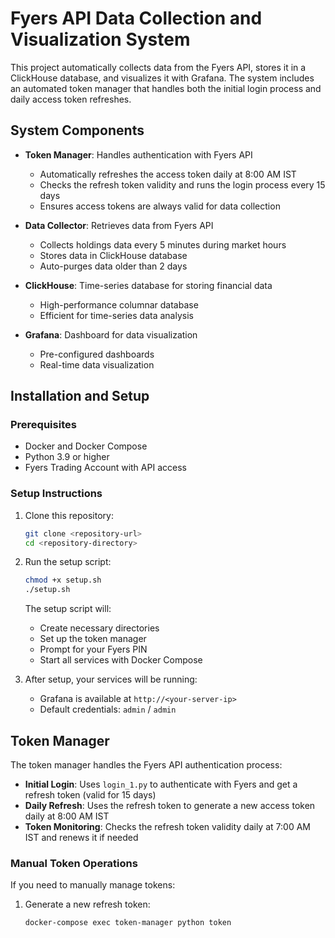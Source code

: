 # Fyers API Data Collection and Visualization System

This project automatically collects data from the Fyers API, stores it in a ClickHouse database, and visualizes it with Grafana. The system includes an automated token manager that handles both the initial login process and daily access token refreshes.

## System Components

- **Token Manager**: Handles authentication with Fyers API
  - Automatically refreshes the access token daily at 8:00 AM IST
  - Checks the refresh token validity and runs the login process every 15 days
  - Ensures access tokens are always valid for data collection

- **Data Collector**: Retrieves data from Fyers API
  - Collects holdings data every 5 minutes during market hours
  - Stores data in ClickHouse database
  - Auto-purges data older than 2 days

- **ClickHouse**: Time-series database for storing financial data
  - High-performance columnar database
  - Efficient for time-series data analysis

- **Grafana**: Dashboard for data visualization
  - Pre-configured dashboards
  - Real-time data visualization

## Installation and Setup

### Prerequisites

- Docker and Docker Compose
- Python 3.9 or higher
- Fyers Trading Account with API access

### Setup Instructions

1. Clone this repository:
   ```bash
   git clone <repository-url>
   cd <repository-directory>
   ```

2. Run the setup script:
   ```bash
   chmod +x setup.sh
   ./setup.sh
   ```

   The setup script will:
   - Create necessary directories
   - Set up the token manager
   - Prompt for your Fyers PIN
   - Start all services with Docker Compose

3. After setup, your services will be running:
   - Grafana is available at `http://<your-server-ip>`
   - Default credentials: `admin` / `admin`

## Token Manager

The token manager handles the Fyers API authentication process:

- **Initial Login**: Uses `login_1.py` to authenticate with Fyers and get a refresh token (valid for 15 days)
- **Daily Refresh**: Uses the refresh token to generate a new access token daily at 8:00 AM IST
- **Token Monitoring**: Checks the refresh token validity daily at 7:00 AM IST and renews it if needed

### Manual Token Operations

If you need to manually manage tokens:

1. Generate a new refresh token:
   ```bash
   docker-compose exec token-manager python token
